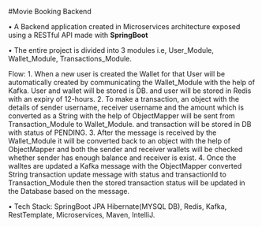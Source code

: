 #Movie Booking Backend



• A Backend application created in Microservices architecture exposed using a RESTful API made with **SpringBoot**

• The entire project is divided into 3 modules i.e, User_Module, Wallet_Module, Transactions_Module.

Flow:
	1. When a new user is created the Wallet for that User will be automatically created by communicating the Wallet_Module with the help of Kafka. User and wallet will be stored is DB. and user will be stored in Redis with an expiry of 12-hours.
	2. To  make a transaction, an object with the details of sender username, receiver username and the amount which is converted as a String with the help of ObjectMapper will be sent from Transaction_Module to Wallet_Module. and transaction will be stored in DB with status of PENDING.
	3. After the message is received by the Wallet_Module it will be converted back to an object with the help of ObjectMapper and both the sender and receiver wallets will be checked whether sender has enough balance and receiver is exist.
	4. Once the walltes are updated a Kafka message with the ObjectMapper converted String transaction update message with status and transactionId to Transaction_Module then the stored transaction status will be updated in the Database based on the message.

• Tech Stack:
 SpringBoot
 JPA Hibernate(MYSQL DB),
Redis,
Kafka,
RestTemplate,
Microservices,
Maven,
IntelliJ.
